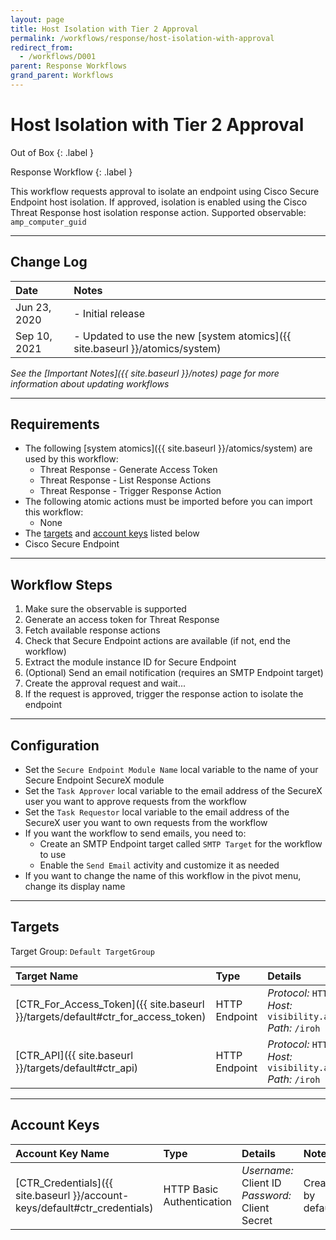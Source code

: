 ```yaml
---
layout: page
title: Host Isolation with Tier 2 Approval
permalink: /workflows/response/host-isolation-with-approval
redirect_from:
  - /workflows/D001
parent: Response Workflows
grand_parent: Workflows
---
```


# Host Isolation with Tier 2 Approval
<div markdown="1">
Out of Box
{: .label }

Response Workflow
{: .label }
</div>

This workflow requests approval to isolate an endpoint using Cisco Secure Endpoint host isolation. If approved, isolation is enabled using the Cisco Threat Response host isolation response action. Supported observable: `amp_computer_guid`

---

## Change Log

| Date | Notes |
|:-----|:------|
| Jun 23, 2020 | - Initial release |
| Sep 10, 2021 | - Updated to use the new [system atomics]({{ site.baseurl }}/atomics/system) |

_See the [Important Notes]({{ site.baseurl }}/notes) page for more information about updating workflows_

---

## Requirements
* The following [system atomics]({{ site.baseurl }}/atomics/system) are used by this workflow:
	* Threat Response - Generate Access Token
	* Threat Response - List Response Actions
	* Threat Response - Trigger Response Action
* The following atomic actions must be imported before you can import this workflow:
	* None
* The [targets](#targets) and [account keys](#account-keys) listed below
* Cisco Secure Endpoint

---

## Workflow Steps
1. Make sure the observable is supported
1. Generate an access token for Threat Response
1. Fetch available response actions
1. Check that Secure Endpoint actions are available (if not, end the workflow)
1. Extract the module instance ID for Secure Endpoint
1. (Optional) Send an email notification (requires an SMTP Endpoint target)
1. Create the approval request and wait...
1. If the request is approved, trigger the response action to isolate the endpoint

---

## Configuration
* Set the `Secure Endpoint Module Name` local variable to the name of your Secure Endpoint SecureX module
* Set the `Task Approver` local variable to the email address of the SecureX user you want to approve requests from the workflow
* Set the `Task Requestor` local variable to the email address of the SecureX user you want to own requests from the workflow
* If you want the workflow to send emails, you need to:
	* Create an SMTP Endpoint target called `SMTP Target` for the workflow to use
	* Enable the `Send Email` activity and customize it as needed
* If you want to change the name of this workflow in the pivot menu, change its display name

---

## Targets
Target Group: `Default TargetGroup`

| Target Name | Type | Details | Account Keys | Notes |
|:------------|:-----|:--------|:-------------|:------|
| [CTR_For_Access_Token]({{ site.baseurl }}/targets/default#ctr_for_access_token) | HTTP Endpoint | _Protocol:_ `HTTPS`<br />_Host:_ `visibility.amp.cisco.com`<br />_Path:_ `/iroh` | CTR_Credentials | Created by default |
| [CTR_API]({{ site.baseurl }}/targets/default#ctr_api) | HTTP Endpoint | _Protocol:_ `HTTPS`<br />_Host:_ `visibility.amp.cisco.com`<br />_Path:_ `/iroh` | None | Created by default |

---

## Account Keys

| Account Key Name | Type | Details | Notes |
|:-----------------|:-----|:--------|:------|
| [CTR_Credentials]({{ site.baseurl }}/account-keys/default#ctr_credentials) | HTTP Basic Authentication | _Username:_ Client ID<br />_Password:_ Client Secret | Created by default |
